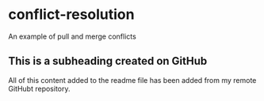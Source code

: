 # conflict-resolution
An example of pull and merge conflicts

## This is a subheading created on GitHub

All of this content added to the readme file has been added from my remote GitHubt repository.
